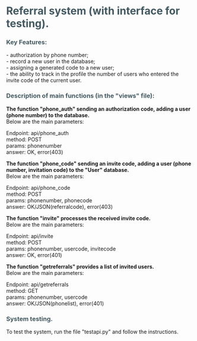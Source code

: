 
# <span style='color:rgb(67, 89, 97)'>Referral system (with interface for testing).</span>

### <span style='color:rgb(67, 89, 97)'>Key Features:</span>

\- authorization by phone number; <br />
\- record a new user in the database; <br />
\- assigning a generated code to a new user; <br />
\- the ability to track in the profile the number of users who entered the invite code of the current user. <br />

### <span style='color:rgb(67, 89, 97)'>Description of main functions (in the "views" file):</span>


**The function "phone_auth" sending an authorization code, adding a user (phone number) to the database.** <br />
Below are the main parameters: <br />

Endpoint: api/phone_auth <br />
method: POST <br />
params: phonenumber <br />
answer: OK, error(403) <br />

**The function "phone_code" sending an invite code, adding a user (phone number, invitation code) to the "User" database.** <br />
Below are the main parameters: <br />

Endpoint: api/phone_code <br />
method: POST <br />
params: phonenumber, phonecode <br />
answer: OK/JSON(referralcode), error(403) <br />

**The function "invite" processes the received invite code.** <br />
Below are the main parameters: <br />

Endpoint: api/invite <br />
method: POST <br />
params: phonenumber, usercode, invitecode <br />
answer: OK, error(401) <br />

**The function "getreferrals" provides a list of invited users.** <br />
Below are the main parameters: <br />

Endpoint: api/getreferrals <br />
method: GET <br />
params: phonenumber, usercode <br />
answer: OK/JSON(phonelist), error(401) <br />


### <span style='color:rgb(67, 89, 97)'>System testing. </span>
To test the system, run the file "testapi.py" and follow the instructions. <br />

